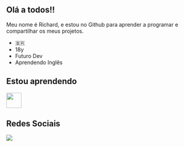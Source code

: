 ## Olá a todos!!

Meu nome é Richard, e estou no Github para aprender a programar e compartilhar os meus projetos.

- 🇧🇷
- 18y
- Futuro Dev
- Aprendendo Inglês

## Estou aprendendo

<img loading="lazy" src="https://cdn.jsdelivr.net/gh/devicons/devicon@latest/icons/javascript/javascript-original.svg" width="40" height="40"/> 

## Redes Sociais

<div>
<a href="https://www.instagram.com/pokegrandioso/" target="_blank"><img loading="lazy" src="https://img.shields.io/badge/-Instagram-%23E4405F?style=for-the-badge&logo=instagram&logoColor=white" target="_blank"></a>
</div>
